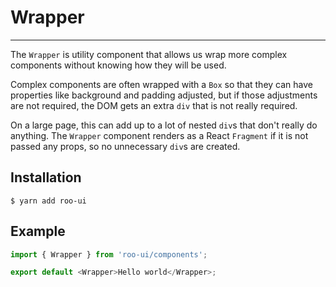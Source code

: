 # Wrapper

<!-- STORY -->

---

The `Wrapper` is utility component that allows us wrap more complex components without knowing how they will be used.

Complex components are often wrapped with a `Box` so that they can have properties like background and padding adjusted, but if those adjustments are not required, the DOM gets an extra `div` that is not really required.

On a large page, this can add up to a lot of nested `div`s that don't really do anything. The `Wrapper` component renders as a React `Fragment` if it is not passed any props, so no unnecessary `div`s are created.

## Installation

```shell
$ yarn add roo-ui
```

## Example

```js
import { Wrapper } from 'roo-ui/components';

export default <Wrapper>Hello world</Wrapper>;
```
